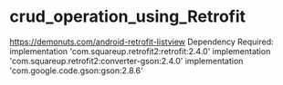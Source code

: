 # crud_operation_using_Retrofit
https://demonuts.com/android-retrofit-listview
Dependency Required: 
 implementation 'com.squareup.retrofit2:retrofit:2.4.0'
    implementation 'com.squareup.retrofit2:converter-gson:2.4.0'
    implementation 'com.google.code.gson:gson:2.8.6'
